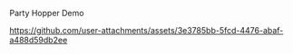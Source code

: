 Party Hopper Demo


https://github.com/user-attachments/assets/3e3785bb-5fcd-4476-abaf-a488d59db2ee

